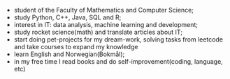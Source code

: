 <!--
**EMiheeva/EMiheeva** is a ✨ _special_ ✨ repository because its `README.md` (this file) appears on your GitHub profile.

Here are some ideas to get you started:

- 🔭 I’m currently working on ...
- 🌱 I’m currently learning ...
- 👯 I’m looking to collaborate on ...
- 🤔 I’m looking for help with ...
- 💬 Ask me about ...
- 📫 How to reach me: ...
- 😄 Pronouns: ...
- ⚡ Fun fact: ...
-->

 - student of the Faculty of Mathematics and Computer Science; 
 - study Python, C++, Java, SQL and R;
 - interest in IT: data analysis, machine learning and development;
 - study rocket science(math) and translate articles about IT; 
 - start doing pet-projects for my dream-work, solving tasks from leetcode and take courses to expand my knowledge
 - learn English and Norwegian(Bokmål);
 - in my free time I read books and do self-improvement(coding, language, etc)
